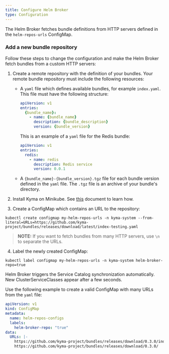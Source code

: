 ```yaml
---
title: Configure Helm Broker
type: Configuration
---
```


The Helm Broker fetches bundle definitions from HTTP servers defined in the `helm-repos-urls` ConfigMap.

### Add a new bundle repository

Follow these steps to change the configuration and make the Helm Broker fetch bundles from a custom HTTP servers:

1. Create a remote repository with the definition of your bundles. Your remote bundle repository must include the following resources:
    - A `yaml` file which defines available bundles, for example `index.yaml`.
      This file must have the following structure:
      ``` yaml
      apiVersion: v1
      entries:
        {bundle_name}:
          - name: {bundle_name}
            description: {bundle_description}
            version: {bundle_version}
      ```
      This is an example of a `yaml` file for the Redis bundle:
      ``` yaml
      apiVersion: v1
      entries:
        redis:
          - name: redis
            description: Redis service
            version: 0.0.1
      ```
    - A `{bundle_name}-{bundle_version}.tgz` file for each bundle version defined in the `yaml` file. The `.tgz` file is an archive of your bundle's directory.

2. Install Kyma on Minikube. See [this](/root/kyma#installation-install-kyma-locally-from-the-release) document to learn how.

3. Create a ConfigMap which contains an URL to the repository:
``` console
kubectl create configmap my-helm-repos-urls -n kyma-system --from-literal=URLs=https://github.com/kyma-project/bundles/releases/download/latest/index-testing.yaml
```
>**NOTE:** If you want to fetch bundles from many HTTP servers, use `\n` to separate the URLs.

4. Label the newly created ConfigMap:
``` console
kubectl label configmap my-helm-repos-urls -n kyma-system helm-broker-repo=true
```
 
Helm Broker triggers the Service Catalog synchronization automatically. New ClusterServiceClasses appear after a few seconds.

Use the following example to create a valid ConfigMap with many URLs from the `yaml` file:

``` yaml
apiVersion: v1
kind: ConfigMap
metadata:
  name: helm-repos-configs
  labels:
    helm-broker-repo: "true"
data:
  URLs: |-
    https://github.com/kyma-project/bundles/releases/download/0.3.0/index-testing.yaml
    https://github.com/kyma-project/bundles/releases/download/0.3.0/
```
